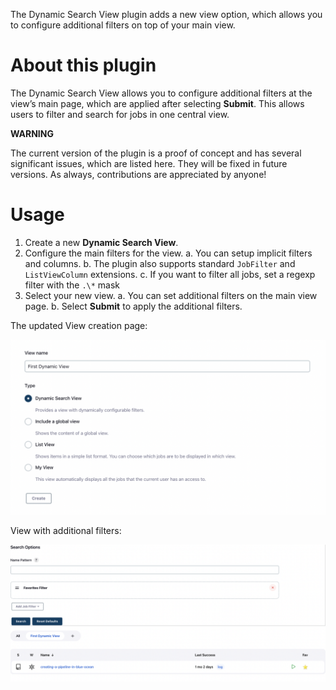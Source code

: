 The Dynamic Search View plugin adds a new view option, which allows you to configure additional filters on top of your main view.

# About this plugin

The Dynamic Search View allows you to configure additional filters at the view’s main page, which are applied after selecting **Submit**.
This allows users to filter and search for jobs in one central view.

**WARNING** 

The current version of the plugin is a proof of concept and has several significant issues, which are listed here. 
They will be fixed in future versions.
As always, contributions are appreciated by anyone!

# Usage

1.  Create a new **Dynamic Search View**.
2.  Configure the main filters for the view.
    a. You can setup implicit filters and columns. 
    b. The plugin also supports standard `JobFilter` and `ListViewColumn` extensions.
    c. If you want to filter all jobs, set a regexp filter with the `.\*` mask
3.  Select your new view.
    a.  You can set additional filters on the main view page.
    b.  Select **Submit** to apply the additional filters.

The updated View creation page:

![](docs/images/CreateView.png)

View with additional filters:

![](docs/images/MainPage.png)
